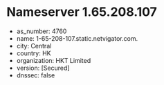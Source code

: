 # Nameserver 1.65.208.107

* as_number: 4760
* name: 1-65-208-107.static.netvigator.com.
* city: Central
* country: HK
* organization: HKT Limited
* version: [Secured]
* dnssec: false
